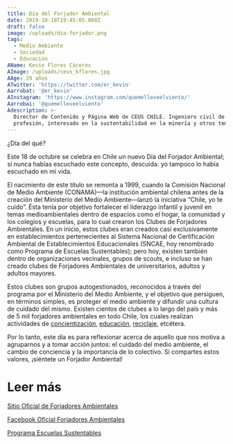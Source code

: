 ```yaml
---
title: Día del Forjador Ambiental
date: 2019-10-18T19:45:05.068Z
draft: false
image: /uploads/dia-forjador.png
tags:
  - Medio Ambiente
  - Sociedad
  - Educación
AName: Kevin Flores Cáceres
AImage: /uploads/ceus_kflores.jpg
AAge: 29 años
ATwitter: 'https://twitter.com/er_kevin'
Aarrobat: '@er_kevin'
AInstagram: 'https://www.instagram.com/quemelleveelviento/'
Aarrobai: '@quemelleveelviento'
Adescription: >-
  Director de Contenido y Página Web de CEUS CHILE. Ingeniero civil de minas de
  profesión, interesado en la sustentabilidad en la minería y otros temas.
---
```

¿Día del qué?



Este 18 de octubre se celebra en Chile un nuevo Día del Forjador Ambiental; si nunca habías escuchado este concepto, descuida: yo tampoco lo había escuchado en mi vida. 

El nacimiento de este título se remonta a 1999, cuando la Comisión Nacional de Medio Ambiente (CONAMA)—la institución ambiental chilena antes de la creación del Ministerio del Medio Ambiente—lanzó la iniciativa “Chile, yo te cuido”. Ésta tenía por objetivo fortalecer el liderazgo infantil y juvenil en temas medioambientales dentro de espacios como el hogar, la comunidad y los colegios y escuelas, para lo cual crearon los Clubes de Forjadores Ambientales. En un inicio, estos clubes eran creados casi exclusivamente en establecimientos pertenecientes al Sistema Nacional de Certificación Ambiental de Establecimientos Educacionales (SNCAE, hoy renombrado como Programa de Escuelas Sustentables); pero hoy, existen también dentro de organizaciones vecinales, grupos de scouts, e incluso se han creado clubes de Forjadores Ambientales de universitarios, adultos y adultos mayores.



Estos clubes son grupos autogestionados, reconocidos a través del programa por el Ministerio del Medio Ambiente, y el objetivo que persiguen, en términos simples, es proteger el medio ambiente y difundir una cultura de cuidado del mismo. Existen cientos de clubes a lo largo del país y más de 5 mil forjadores ambientales en todo Chile, los cuales realizan actividades de [concientización](https://educacion.mma.gob.cl/dia-del-forjador-ambiental-jovenes-concientizaron-sobre-el-cuidado-al-medio-ambiente-con-intercambio-de-bolsas-reutilizables-por-plasticas/), [educación](http://www.diarioelranco.cl/2012/10/19/celebran-dia-del-forjador-ambiental-en-la-region-de-los-rios), [reciclaje](https://mma.gob.cl/escuela-de-quilpue-presenta-emblematico-proyecto-de-reciclaje-en-la-comuna-liderado-por-estudiantes/), etcétera.

Por lo tanto, este día es para reflexionar acerca de aquello que nos motiva a agruparnos y a tomar acción juntos: el cuidado del medio ambiente, el cambio de conciencia y la importancia de lo colectivo. Si compartes estos valores, ¡siéntete un Forjador Ambiental!



# Leer más

[Sitio Oficial de Forjadores Ambientales](https://forjadoresambientales.mma.gob.cl/)

[Facebook Oficial Forjadores Ambientales](https://www.facebook.com/forjadoresambientalesoficial/)

[Programa Escuelas Sustentables](https://sncae.mma.gob.cl/portal)
